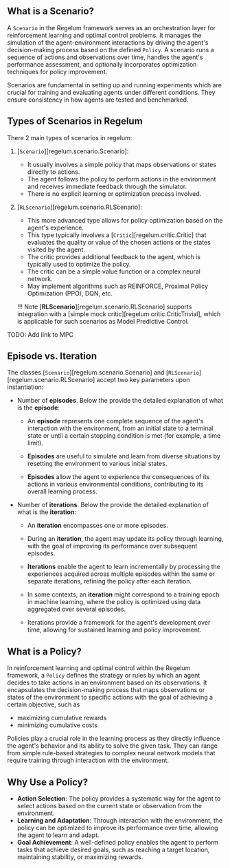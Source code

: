 ## What is a Scenario?

A `Scenario` in the Regelum framework serves as an orchestration layer for reinforcement learning and optimal control problems. It manages the simulation of the agent-environment interactions by driving the agent's decision-making process based on the defined `Policy`. A scenario runs a sequence of actions and observations over time, handles the agent's performance assessment, and optionally incorporates optimization techniques for policy improvement.

Scenarios are fundamental in setting up and running experiments which are crucial for training and evaluating agents under different conditions. They ensure consistency in how agents are tested and benchmarked.

## Types of Scenarios in Regelum

There 2 main types of scenarios in regelum: 

1. [`Scenario`][regelum.scenario.Scenario]:
    - It usually involves a simple policy that maps observations or states directly to actions.
    - The agent follows the policy to perform actions in the environment and receives immediate feedback through the simulator.
    - There is no explicit learning or optimization process involved.

2. [`RLScenario`][regelum.scenario.RLScenario]:
    - This more advanced type allows for policy optimization based on the agent's experience.
    - This type typically involves a [`Critic`][regelum.critic.Critic] that evaluates the quality or value of the chosen actions or the states visited by the agent.
    - The critic provides additional feedback to the agent, which is typically used to optimize the policy.
    - The critic can be a simple value function or a complex neural network.
    - May implement algorithms such as REINFORCE, Proximal Policy Optimization (PPO), DQN, etc.

    !!! Note
        [**RLScenario**][regelum.scenario.RLScenario] supports integration with a [simple mock critic][regelum.critic.CriticTrivial], which is applicable for such scenarios as Model Predictive Control. 

TODO: Add link to MPC

## Episode vs. Iteration

The classes [`Scenario`][regelum.scenario.Scenario] and [`RLScenario`][regelum.scenario.RLScenario] accept two key parameters upon instantiation:

- Number of **episodes**. Below the provide the detailed explanation of what is the **episode**:
    
    - An **episode** represents one complete sequence of the agent's interaction with the environment, from an initial state to a terminal state or until a certain stopping condition is met (for example, a time limit).
    
    - **Episodes** are useful to simulate and learn from diverse situations by resetting the environment to various initial states.
    
    - **Episodes** allow the agent to experience the consequences of its actions in various environmental conditions, contributing to its overall learning process.

- Number of **iterations**. Below the provide the detailed explanation of what is the **iteration**:
    
    - An **iteration** encompasses one or more episodes.

    - During an **iteration**, the agent may update its policy through learning, with the goal of improving its performance over subsequent episodes.

    - **Iterations** enable the agent to learn incrementally by processing the experiences acquired across multiple episodes within the same or separate iterations, refining the policy after each iteration.

    - In some contexts, an **iteration** might correspond to a training epoch in machine learning, where the policy is optimized using data aggregated over several episodes.

    - Iterations provide a framework for the agent's development over time, allowing for sustained learning and policy improvement.

## What is a Policy?

In reinforcement learning and optimal control within the Regelum framework, a `Policy` defines the strategy or rules by which an agent decides to take actions in an environment based on its observations. 
It encapsulates the decision-making process that maps observations or states of the environment to specific actions with the goal of achieving a certain objective, such as 
- maximizing cumulative rewards
- minimizing cumulative costs

Policies play a crucial role in the learning process as they directly influence the agent's behavior and its ability to solve the given task. 
They can range from simple rule-based strategies to complex neural network models that require training through interaction with the environment.

## Why Use a Policy?

- **Action Selection**: The policy provides a systematic way for the agent to select actions based on the current state or observation from the environment.
- **Learning and Adaptation**: Through interaction with the environment, the policy can be optimized to improve its performance over time, allowing the agent to learn and adapt.
- **Goal Achievement**: A well-defined policy enables the agent to perform tasks that achieve desired goals, such as reaching a target location, maintaining stability, or maximizing rewards.
